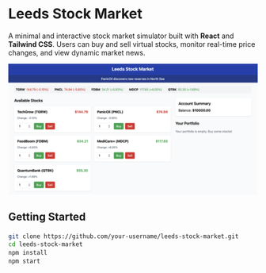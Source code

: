 # Leeds Stock Market

A minimal and interactive stock market simulator built with **React** and **Tailwind CSS**. Users can buy and sell virtual stocks, monitor real-time price changes, and view dynamic market news.

![Leeds Stock Market Screenshot](StockMarket.png)

## Getting Started

```bash
git clone https://github.com/your-username/leeds-stock-market.git
cd leeds-stock-market
npm install
npm start
